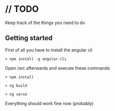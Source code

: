# // TODO
Keep track of the things you need to do

## Getting started

First of all you have to install the angular cli
````
> npm install -g angular-cli
````
Open /src afterwards and execute these commands

````
> npm install
````
````
> ng build
````
````
> ng serve
````

Everything should work fine now (probably)
